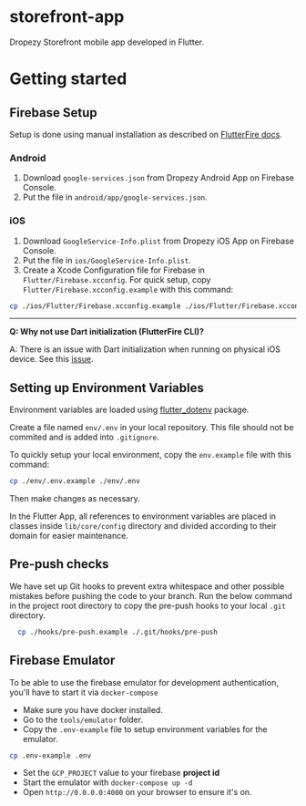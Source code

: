 # storefront-app

Dropezy Storefront mobile app developed in Flutter.

# Getting started

## Firebase Setup

Setup is done using manual installation as described on [FlutterFire docs](https://firebase.flutter.dev/docs/manual-installation).

### Android

1. Download `google-services.json` from Dropezy Android App on Firebase Console.
2. Put the file in `android/app/google-services.json`.

### iOS

1. Download `GoogleService-Info.plist` from Dropezy iOS App on Firebase Console.
2. Put the file in `ios/GoogleService-Info.plist`.
3. Create a Xcode Configuration file for Firebase in `Flutter/Firebase.xcconfig`. For quick setup, copy `Flutter/Firebase.xcconfig.example` with this command:

```bash
cp ./ios/Flutter/Firebase.xcconfig.example ./ios/Flutter/Firebase.xcconfig
```

---

**Q: Why not use Dart initialization (FlutterFire CLI)?**

A: There is an issue with Dart initialization when running on physical iOS device. See this [issue](https://github.com/FirebaseExtended/flutterfire/issues/7983).

## Setting up Environment Variables

Environment variables are loaded using [flutter_dotenv](https://pub.dev/packages/flutter_dotenv) package.

Create a file named `env/.env` in your local repository. This file should not be commited and
is added into `.gitignore`.

To quickly setup your local environment, copy the `env.example` file with this command:

```bash
cp ./env/.env.example ./env/.env
```

Then make changes as necessary.

In the Flutter App, all references to environment variables are placed in classes inside `lib/core/config` directory
and divided according to their domain for easier maintenance.

## Pre-push checks

We have set up Git hooks to prevent extra whitespace and other possible mistakes before pushing the code to your branch. Run the below command in the project root directory to copy the pre-push hooks to your local `.git` directory.

```bash
  cp ./hooks/pre-push.example ./.git/hooks/pre-push
```

## Firebase Emulator

To be able to use the firebase emulator for development authentication, you'll have to start it via `docker-compose`

- Make sure you have docker installed.
- Go to the `tools/emulator` folder.
- Copy the `.env-example` file to setup environment variables for the emulator.

```bash
cp .env-example .env
```

- Set the `GCP_PROJECT` value to your firebase **project id**
- Start the emulator with `docker-compose up -d`
- Open `http://0.0.0.0:4000` on your browser to ensure it's on.
